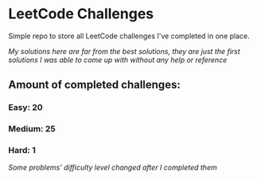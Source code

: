 
# LeetCode Challenges

Simple repo to store all LeetCode challenges I've completed in one place.

<i>My solutions here are far from the best solutions, they are just the first solutions I was able to come up with without any help or reference</i>

## Amount of completed challenges:

### Easy: 20

### Medium: 25

### Hard: 1

<i>Some problems' difficulty level changed after I completed them</i>

